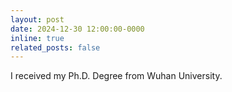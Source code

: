 ```yaml
---
layout: post
date: 2024-12-30 12:00:00-0000
inline: true
related_posts: false
---
```


I received my Ph.D. Degree from Wuhan University.
